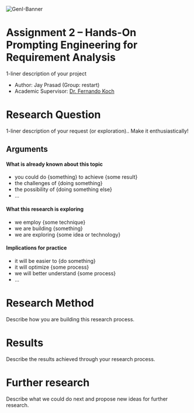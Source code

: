![GenI-Banner](https://github.com/genilab-fau/genial-fau.github.io/blob/8f1a2d3523f879e1082918c7bba19553cb6e7212/images/geni-lab-banner.png?raw=true)

# Assignment 2 – Hands-On Prompting Engineering for Requirement Analysis

1-liner description of your project

<!-- WHEN APPLICABLE, REMOVE THE COMMENT MARK AND COMPLETE
This is a response to the Assignment part of the COURSE.
-->

* Author: Jay Prasad (Group: restart)
* Academic Supervisor: [Dr. Fernando Koch](http://www.fernandokoch.me)

  
# Research Question 

1-liner description of your request (or exploration).. Make it enthusiastically!

## Arguments

#### What is already known about this topic

* you could do {something} to achieve {some result}
* the challenges of {doing something}
* the possibility of {doing something else}
* ...

#### What this research is exploring

<!-- Free-format; use the topics that are applicable to your exploration  -->

* we employ {some technique}
* we are building {something}
* we are exploring {some idea or technology}

#### Implications for practice

<!-- Free-format; use the topics that are applicable to your exploration  -->

* it will be easier to {do something}
* it will optimize {some process}
* we will better understand {some process}
* ...

# Research Method

Describe how you are building this research process.

<!-- WHEN APPLICABLE AND AVAILABLE -->

# Results

Describe the results achieved through your research process.

# Further research

Describe what we could do next and propose new ideas for further research.
